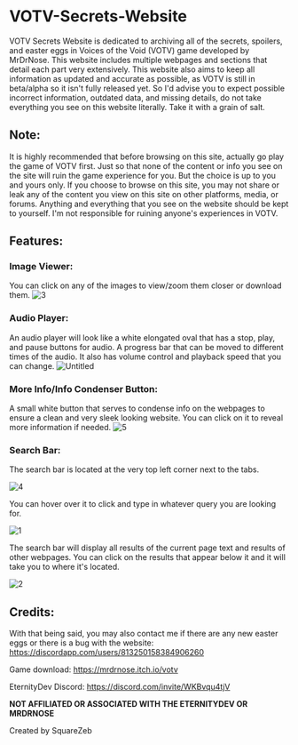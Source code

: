 # VOTV-Secrets-Website
VOTV Secrets Website is dedicated to archiving all of the secrets, spoilers, and easter eggs in Voices of the Void (VOTV) game developed by MrDrNose. This website includes multiple webpages and sections that detail each part very extensively. This website also aims to keep all information as updated and accurate as possible, as VOTV is still in beta/alpha so it isn't fully released yet. So I'd advise you to expect possible incorrect information, outdated data, and missing details, do not take everything you see on this website literally. Take it with a grain of salt.

## Note:
It is highly recommended that before browsing on this site, actually go play the game of VOTV first. Just so that none of the content or info you see on the site will ruin the game experience for you. But the choice is up to you and yours only. If you choose to browse on this site, you may not share or leak any of the content you view on this site on other platforms, media, or forums. Anything and everything that you see on the website should be kept to yourself. I'm not responsible for ruining anyone's experiences in VOTV.

## Features:

### Image Viewer:
You can click on any of the images to view/zoom them closer or download them.
![3](https://github.com/SquareZeb/VOTV-Secrets-Website/assets/136224084/0c99d52b-f079-4d84-a0a3-6f6253144820)

### Audio Player:
An audio player will look like a white elongated oval that has a stop, play, and pause buttons for audio. A progress bar that can be moved to different times of the audio. It also has volume control and playback speed that you can change.
![Untitled](https://github.com/SquareZeb/VOTV-Secrets-Website/assets/136224084/1eac55a3-5288-4e54-8c80-1e6999ea7876)


### More Info/Info Condenser Button:
A small white button that serves to condense info on the webpages to ensure a clean and very sleek looking website. You can click on it to reveal more information if needed.
![5](https://github.com/SquareZeb/VOTV-Secrets-Website/assets/136224084/4786acf0-1fea-430b-a3f4-0f75ea148f1c)


### Search Bar:
The search bar is located at the very top left corner next to the tabs. ‎‎‎‎‎‎‎‎‎‎‎‎‎‎‎



![4](https://github.com/SquareZeb/VOTV-Secrets-Website/assets/136224084/e7287460-b980-45ae-a966-730cf8a9c7f8)

You can hover over it to click and type in whatever query you are looking for. 



![1](https://github.com/SquareZeb/VOTV-Secrets-Website/assets/136224084/bc6283bb-9578-4784-b01c-088bf546eecb)



The search bar will display all results of the current page text and results of other webpages. You can click on the results that appear below it and it will take you to where it's located.


![2](https://github.com/SquareZeb/VOTV-Secrets-Website/assets/136224084/32a5e5e3-0d8b-4a97-a0b5-065a939a82c0)

## Credits:
With that being said, you may also contact me if there are any new easter eggs or there is a bug with the website: https://discordapp.com/users/813250158384906260

Game download: https://mrdrnose.itch.io/votv


EternityDev Discord: https://discord.com/invite/WKBvqu4tjV


**NOT AFFILIATED OR ASSOCIATED WITH THE ETERNITYDEV OR MRDRNOSE**

Created by SquareZeb
